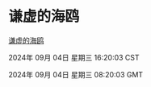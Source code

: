 # 谦虚的海鸥
[谦虚的海鸥](http://219.139.196.164:56308/qxdho/course/base/hotlink/index.php)

2024年 09月 04日 星期三 16:20:03 CST

2024年 09月 04日 星期三 08:20:03 GMT
